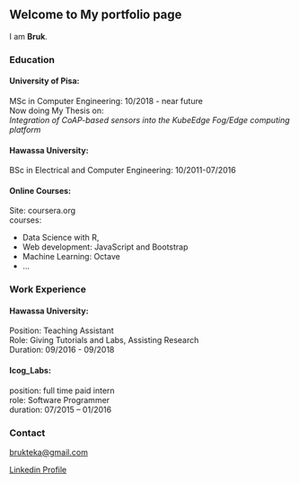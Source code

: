 ## Welcome to My portfolio page

I am **Bruk**. <br>

### Education
#### University of Pisa:  
MSc in Computer Engineering: 10/2018 - near future <br />
Now doing My Thesis on: <br />
*Integration of CoAP-based sensors into the KubeEdge Fog/Edge computing platform*


#### Hawassa University: 
BSc in Electrical and Computer Engineering: 10/2011-07/2016

#### Online Courses:
Site: coursera.org <br>
courses: 
* Data Science with R, 
* Web development: JavaScript and Bootstrap
* Machine Learning: Octave 
* ...

### Work Experience
#### Hawassa University:
Position: Teaching Assistant <br />
Role: Giving Tutorials and Labs, Assisting Research  <br />
Duration: 09/2016 - 09/2018 <br />

#### Icog_Labs: 
position: full time paid intern <br />
role: Software Programmer <br />
duration: 07/2015 – 01/2016

### Contact
brukteka@gmail.com

[Linkedin Profile](https://www.linkedin.com/in/bruk-gurmesa-467a48113/)
